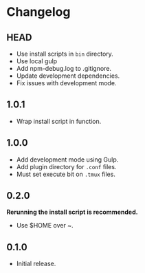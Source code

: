 # Changelog

## HEAD

- Use install scripts in `bin` directory.
- Use local gulp
- Add npm-debug.log to .gitignore.
- Update development dependencies.
- Fix issues with development mode.

## 1.0.1

- Wrap install script in function.

## 1.0.0

- Add development mode using Gulp.
- Add plugin directory for `.conf` files.
- Must set execute bit on `.tmux` files.

## 0.2.0

**Rerunning the install script is recommended.**

- Use $HOME over ~.

## 0.1.0

- Initial release.
